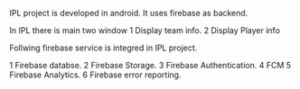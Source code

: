 IPL project is developed in android. It uses firebase as backend.

In IPL there is main two window 1 Display team info. 2 Display Player info 

Follwing firebase service is integred in IPL project.

1 Firebase databse.
2 Firebase Storage.
3 Firebase Authentication.
4 FCM
5 Firebase Analytics.
6 Firebase error reporting.
